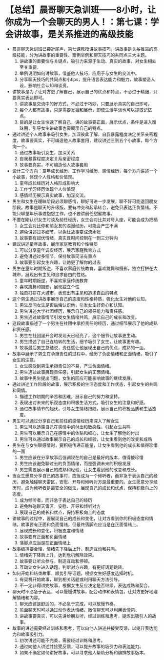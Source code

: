 # 【总结】晨哥聊天急训班——8小时，让你成为一个会聊天的男人！：第七课：学会讲故事，是关系推进的高级技能

-   晨哥聊天急训班已接近尾声，第七课教授讲故事技巧。讲故事是关系推进的高级技能，分为讲故事的重要性、案例举例和聊天技巧的共同点三大主题。
    1.  讲故事的重要性与关键点，吸引力来源于生动、真实的故事，对女生相处至关重要。
    2.  举例说明如何讲故事，借鉴他人技巧，应用于与女生的交流中。
    3.  分享聊天技巧的共同点和小tips，提升语言表达能力和魅力，故事塑造人设，影响社会认知和谈资。
-   讲故事是为了让对方更了解自己，展示自己的优点和特点，不必过于精细，只要真实表达即可。
    1.  讲故事是交流中的好方式，不必过于巧妙，只要展示真实的自己即可。
    2.  每个人都有故事，只是需要发掘和展示，即使生活平淡也可以提取记忆点。
    3.  目的是让女生快速了解自己，讲的故事要正面，展示优点，条件是进入暧昧期，引导女生讲故事也要展示自己的特点。
-   通过讲述个人故事来吸引女生，加深彼此了解，自我暴露程度决定关系亲密程度，故事要真实，不可编造他人故事套用，建议讲述三到五个小故事，每个方向一个。
    1.  通过故事吸引女生，加深关系
    2.  自我暴露程度决定关系亲密程度
    3.  故事要真实，不可编造他人故事套用
-   设计三个方向：童年成长经历、工作学习经历、感情经历，每个方向讲述一个小故事，体现个人性格和价值观。
    1.  童年成长经历对人格形成影响大
    2.  工作学习经历体现个人价值观
    3.  感情经历展示真实故事，加深交流。
-   男生和女生在暧昧阶段必须聊感情，聊好可进一步发展，聊不好可能退回朋友阶段。故事是聊天的升级版，要有冲突和起承转合，避免只表达正负情绪。不能只聊童年乐事或抱怨工作，也不要讲前任甜蜜故事。
-   不要在刚认识女生时谈及前任经历，女生会对比并对号入座，可能会成为把柄
    1.  女生会对比你和前女友的浪漫经历，可能会产生不满
    2.  避免讲述过多细节，以免让故事变成流水账
    3.  故事要有起伏情绪，真实且时间控制在一到三分钟内
-   建议讲述童年故事，展示家庭教育和个性特质
    1.  可以分享童年调皮经历，展示家庭教育方式
    2.  避免讲述过多细节，保持故事简洁有重点
    3.  故事要引起女生兴趣，让她更了解你的过去
-   男生在童年时期叛逆，不喜欢家庭传统教育，喜欢跳舞和摄影，独立打拼在大城市，展现出有主见和追求自由的性格。
    1.  童年时期叛逆，不喜欢家庭传统教育
    2.  喜欢跳舞和摄影，展现独立个性
    3.  独自打拼在大城市，表现出有主见和追求自由的特点
-   这个男生通过讲故事展示自己的态度和性格特质，强化女生对他的认知。
    1.  男生反问女生是否后悔认识他，引发女生好奇心和认知。
    2.  男生讲述大学社团经历，展示自己的领导能力和责任感。
    3.  男生通过故事情节引发女生情绪共鸣，展示自己的成长和改变。
-   这段故事描述了一个男生在社团中承担责任的经历，通过细节展示了他的成熟和责任感。
    1.  男生在社团里开会时发现天已经亮了，这个细节让故事更生动。
    2.  男生描述了自己连轴转的生活，细节吸引了女生，让故事更有趣。
    3.  故事最后男生总结说，责任感让他展现出自己的优点，成熟的一面。
-   故事中展示了男生在承担责任的过程中，经历了负面情绪和正面情绪，吸引了女生的注意。
    1.  女生感受到男生承担责任的不易，产生负面情绪。
    2.  男生通过故事展现责任感，引起女生的正面情绪。
    3.  故事中男生提出问题，女生的回应可能影响故事的继续发展。
-   通过讲述工作阶段的故事，展示积极的生活态度和工作状态，引起女生的共鸣和同情。
    1.  描述工作初期的辛苦和困难，展示自己的努力和坚持。
    2.  表现出对未来的乐观态度和积极生活方式，吸引女生的注意和好感。
    3.  通过故事情节的起伏，引导女生情绪跟随，展示自己的积极品质和生活态度。
-   男生可以通过分享自己和前任的感情经历来深入了解女生
    1.  男生可以透露自己在感情中的付出和敏感性，引起女生共鸣
    2.  男生可以展示自己在感情中的体贴和细心，让女生了解他的付出
    3.  男生可以通过故事展示自己的成长和经验，让女生看到他的改变和成熟
-   男生在与女生聊感情时，要积极传递正能量，让女生看到他的成长和值得珍惜的一面
    1.  男生应该在分享故事后强调现在的自己是最好的版本，值得被珍惜
    2.  男生应该避免聊过去的负面情绪，而是强调未来的积极发展
    3.  男生需要展示自己的成熟和经验，让女生看到他的改变和成长。
-   当女生愿意分享自己的故事时，应当成为一个倾听者，而非急于表达自己的经历。避免触碰聊天雷区，安慰、开导和倾听对方是最重要的。女生愿意分享经历时，成为倾听者是最安全的做法，展现自己的成长和优点，保持积极向上的态度。
    1.  成为倾听者，而非急于表达自己的经历
    2.  避免触碰聊天雷区，安慰、开导和倾听对方
    3.  展现自己的成长和优点，保持积极向上的态度
-   讲故事的过程中，要展现自己的成长和变化，让对方看到你的积极态度和情绪。故事要有正面和负面情绪，但最终落脚点应当是在正面情绪上。
    1.  展现成长和变化，积极态度和情绪
    2.  故事要有正面和负面情绪
    3.  落脚点应当是在正面情绪上
-   故事编排要合理，情绪先下降后上升，制造互动和共鸣。
    1.  情绪先下降后上升，达到危机解除效果。
    2.  故事要让听众参与，制造互动和停顿。
    3.  互动让女生进入话题，判断对方兴趣，有更好话题跳转。
-   如何开始和结束故事，顺势引导话题，根据女生好感度选择时机。
    1.  有契机开始故事，聊到相关话题或利用聊天方法引导。
    2.  不一定非得讲完故事，根据女生反应决定是否继续，表达成熟和契合。
-   聊天时不必急于表达，可以慢慢讲故事，配合动作和表情包，让对方更好地理解情绪和内容。
    1.  聊天应该是舒适的，不必急于完成，可以放慢节奏。
    2.  见面聊天时可以通过动作表达情绪，微信聊天可以利用表情包。
    3.  讲故事要真实，可以先讲给朋友听，经过训练和思考，提炼出吸引人的故事。
-   故事的讲述需要经过训练和思考，可以向他人讲述并接受反馈，以提升表达能力和故事吸引力。
    1.  初次讲述可能不完美，需要经过训练和思考。
    2.  通过向他人讲述并接受反馈，可以提升故事的吸引力和表达能力。
    3.  如果不确定如何讲好故事，可以寻求他人帮助分析和编排故事版本。